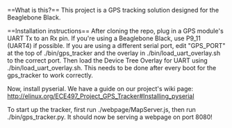 ==What is this?==
This project is a GPS tracking solution designed for the Beaglebone Black.

==Installation instructions==
After cloning the repo, plug in a GPS module's UART Tx to an Rx pin.  If you're using a Beaglebone Black, use P9_11 (UART4) if possible.
If you are using a different serial port, edit "GPS_PORT" at the top of ./bin/gps_tracker and the overlay in ./bin/load_uart_overlay.sh to the correct port.
Then load the Device Tree Overlay for UART using ./bin/load_uart_overlay.sh.  This needs to be done after every boot for the gps_tracker to work correctly.

Now, install pyserial.  We have a guide on our project's wiki page: http://elinux.org/ECE497_Project_GPS_Tracker#Installing_pyserial

To start up the tracker, first run ./webpage/MapServer.js, then run ./bin/gps_tracker.py.  It should now be serving a webpage on port 8080!
